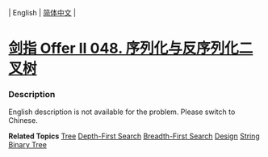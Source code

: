 | English | [简体中文](README.md) |

# [剑指 Offer II 048. 序列化与反序列化二叉树](https://leetcode-cn.com/problems/h54YBf)
 ### Description
<p>English description is not available for the problem. Please switch to Chinese.</p>

**Related Topics**  [Tree](https://leetcode-cn.com/tag/tree) [Depth-First Search](https://leetcode-cn.com/tag/depth-first-search) [Breadth-First Search](https://leetcode-cn.com/tag/breadth-first-search) [Design](https://leetcode-cn.com/tag/design) [String](https://leetcode-cn.com/tag/string) [Binary Tree](https://leetcode-cn.com/tag/binary-tree) 